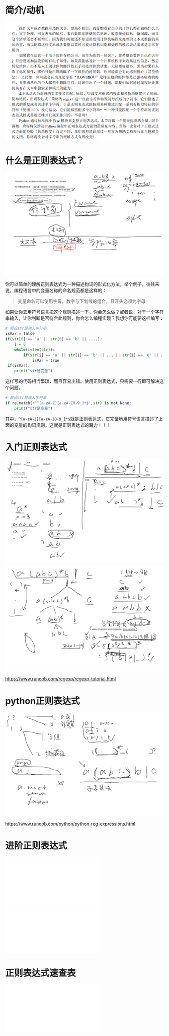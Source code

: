 # 简介/动机

![](./images/正则表达式.PNG)

# 什么是正则表达式？

![](./images/引入正则.png)

你可以简单的理解正则表达式为一种描述构词的形式化方法。举个例子，往往来说，编程语言中的变量名称的命名规范都是这样的：

> 变量命名可以使用字母，数字与下划线的组合，且开头必须为字母

如果让你去用符号语言把这个规则描述一下，你会怎么做？或者说，对于一个字符串输入，让你判断是否符合此规则，你会怎么编程实现？我想你可能要这样编写：
```python
# 假设str是输入字符串
isVar = false
if(str[0] == 'a' || str[0] == 'b' || ....):
    i = 0
    while(i<len(str)):
        if(str[i] == 'a' || str[i] == 'b' || ... || str[i] == '0' || ... || str[i] == '_'):
            isVar = true
 if(isVar):
    print("str是变量")
```

这样写的代码相当繁琐，而且容易出错。使用正则表达式，只需要一行即可解决这个问题。

```python
# 假设str是输入字符串
if re.match(r'^[a-zA-Z][a-zA-Z0-9_]*$',str) is not None:
    print("str是变量")
```
其中，`^[a-zA-Z][a-zA-Z0-9_]*$`就是正则表达式，它完备地用符号语言描述了上面的变量的构词规则。这就是正则表达式的魔力！！！

# 入门正则表达式

![](./images/正规表达式.png)

![](./images/正规表达式例子.png)

<https://www.runoob.com/regexp/regexp-tutorial.html>

# python正则表达式

![](./images/正则两个特殊符号.png)

<https://www.runoob.com/python/python-reg-expressions.html>

# 进阶正则表达式

![正则表达式进阶1](./正则表达式进阶1.pdf)
![正则表达式进阶2](./正则表达式进阶2.pdf)

# 正则表达式速查表

![点我看速查表](./正则表达式速查表.pdf)